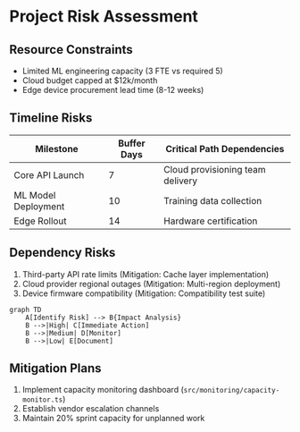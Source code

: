 # Project Risk Assessment

## Resource Constraints
- Limited ML engineering capacity (3 FTE vs required 5)
- Cloud budget capped at $12k/month
- Edge device procurement lead time (8-12 weeks)

## Timeline Risks
| Milestone         | Buffer Days | Critical Path Dependencies       |
|-------------------|-------------|-----------------------------------|
| Core API Launch   | 7           | Cloud provisioning team delivery |
| ML Model Deployment | 10        | Training data collection         |
| Edge Rollout      | 14          | Hardware certification           |

## Dependency Risks
1. Third-party API rate limits (Mitigation: Cache layer implementation)
2. Cloud provider regional outages (Mitigation: Multi-region deployment)
3. Device firmware compatibility (Mitigation: Compatibility test suite)

```mermaid
graph TD
    A[Identify Risk] --> B{Impact Analysis}
    B -->|High| C[Immediate Action]
    B -->|Medium| D[Monitor]
    B -->|Low| E[Document]
```

## Mitigation Plans
1. Implement capacity monitoring dashboard (`src/monitoring/capacity-monitor.ts`)
2. Establish vendor escalation channels
3. Maintain 20% sprint capacity for unplanned work